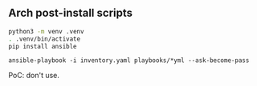 ## Arch post-install scripts


```bash
python3 -m venv .venv
. .venv/bin/activate
pip install ansible
```

```
ansible-playbook -i inventory.yaml playbooks/*yml --ask-become-pass
```

PoC: don't use.
